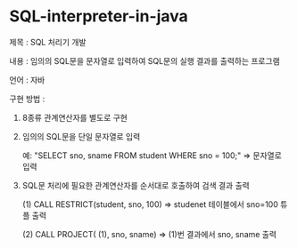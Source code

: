 # SQL-interpreter-in-java

제목 : SQL 처리기 개발  

내용 : 임의의 SQL문을 문자열로 입력하여 SQL문의 실행 결과를 출력하는 프로그램  

언어 : 자바

구현 방법 : 

1. 8종류 관계연산자를 별도로 구현

2. 임의의 SQL문을 단일 문자열로 입력 

   예: "SELECT sno, sname FROM student WHERE sno = 100;" => 문자열로 입력

3. SQL문 처리에 필요한 관계연산자를 순서대로 호출하여 검색 결과 출력

   (1) CALL RESTRICT(student, sno, 100) => studenet 테이블에서 sno=100 튜플 출력

   (2) CALL PROJECT( (1), sno, sname) => (1)번 결과에서 sno, sname 출력 
